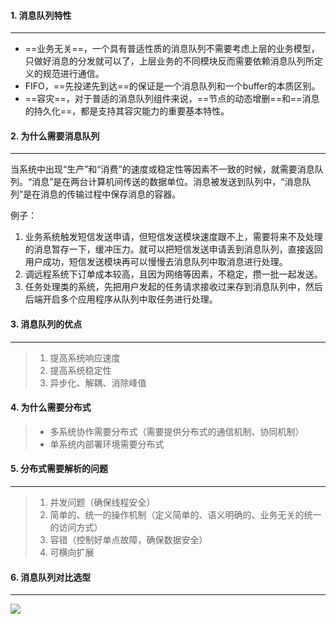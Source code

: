 #### 1. 消息队列特性

---

- ==业务无关==，一个具有普适性质的消息队列不需要考虑上层的业务模型，只做好消息的分发就可以了，上层业务的不同模块反而需要依赖消息队列所定义的规范进行通信。
- FIFO，==先投递先到达==的保证是一个消息队列和一个buffer的本质区别。
- ==容灾==，对于普适的消息队列组件来说，==节点的动态增删==和==消息的持久化==，都是支持其容灾能力的重要基本特性。



#### 2. 为什么需要消息队列

---

当系统中出现“生产”和“消费”的速度或稳定性等因素不一致的时候，就需要消息队列。“消息”是在两台计算机间传送的数据单位。消息被发送到队列中，“消息队列”是在消息的传输过程中保存消息的容器。

例子：

1. 业务系统触发短信发送申请，但短信发送模块速度跟不上，需要将来不及处理的消息暂存一下，缓冲压力。就可以把短信发送申请丢到消息队列，直接返回用户成功，短信发送模块再可以慢慢去消息队列中取消息进行处理。
2. 调远程系统下订单成本较高，且因为网络等因素，不稳定，攒一批一起发送。
3. 任务处理类的系统，先把用户发起的任务请求接收过来存到消息队列中，然后后端开启多个应用程序从队列中取任务进行处理。



#### 3. 消息队列的优点

---

>1. 提高系统响应速度
>2. 提高系统稳定性
>3. 异步化、解耦、消除峰值



#### 4. 为什么需要分布式

>- 多系统协作需要分布式（需要提供分布式的通信机制、协同机制）
>- 单系统内部署环境需要分布式



#### 5. 分布式需要解析的问题

---

>1. 并发问题（确保线程安全）
>2. 简单的、统一的操作机制（定义简单的、语义明确的、业务无关的统一的访问方式）
>3. 容错（控制好单点故障，确保数据安全）
>4. 可横向扩展



#### 6. 消息队列对比选型

---

<img src="https://tva1.sinaimg.cn/large/008i3skNgy1gqareectmnj30u00sbac6.jpg" style="zoom:100%">

